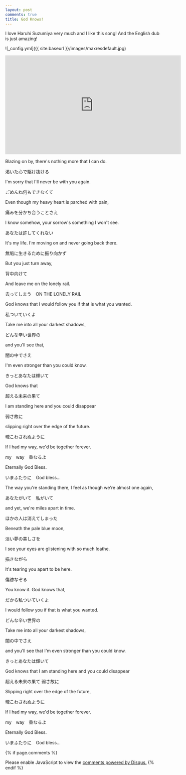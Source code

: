 ```yaml
---
layout: post
comments: true
title: God Knows!
---
```


I love Haruhi Suzumiya very much and I like this song! And the English dub is just amazing!

![_config.yml]({{ site.baseurl }}/images/maxresdefault.jpg)

<iframe width="560" height="315" src="https://www.youtube.com/embed/UnJ8cmaT3Ek" title="YouTube video player" frameborder="0" allow="accelerometer; autoplay; clipboard-write; encrypted-media; gyroscope; picture-in-picture" allowfullscreen></iframe>


Blazing on by, there's nothing more that I can do.

渇いた心で駆け抜ける

I'm sorry that I'll never be with you again.

ごめんね何もできなくて

Even though my heavy heart is parched with pain,

痛みを分かち合うことさえ

I know somehow, your sorrow's something I won't see.

あなたは許してくれない

It's my life. I'm moving on and never going back there.

無垢に生きるために振り向かず

But you just turn away,

背中向けて

And leave me on the lonely rail.

去ってしまう　ON THE LONELY RAIL



God knows that I would follow you if that is what you wanted.

私ついていくよ

Take me into all your darkest shadows,

どんな辛い世界の

and you'll see that,

闇の中でさえ

I'm even stronger than you could know.

きっとあなたは輝いて

God knows that

超える未来の果て

I am standing here and you could disappear

弱さ故に

slipping right over the edge of the future.

魂こわされぬように

If I had my way, we'd be together forever.

my　way　重なるよ

Eternally God Bless.

いまふたりに　God bless...



The way you're standing there, I feel as though we're almost one again,

あなたがいて　私がいて

and yet, we're miles apart in time.

ほかの人は消えてしまった

Beneath the pale blue moon,

淡い夢の美しさを

I see your eyes are glistening with so much loathe.

描きながら

It's tearing you apart to be here.

傷跡なぞる



You know it. God knows that,

だから私ついていくよ

I would follow you if that is what you wanted.

どんな辛い世界の

Take me into all your darkest shadows,

闇の中でさえ

and you'll see that I'm even stronger than you could know.

きっとあなたは輝いて

God knows that I am standing here and you could disappear

超える未来の果て 弱さ故に

Slipping right over the edge of the future,

魂こわされぬように

If I had my way, we'd be together forever.

my　way　重なるよ

Eternally God Bless.

いまふたりに　God bless...




{% if page.comments %}
<div id="disqus_thread"></div>
<script>
    /**
    *  RECOMMENDED CONFIGURATION VARIABLES: EDIT AND UNCOMMENT THE SECTION BELOW TO INSERT DYNAMIC VALUES FROM YOUR PLATFORM OR CMS.
    *  LEARN WHY DEFINING THESE VARIABLES IS IMPORTANT: https://disqus.com/admin/universalcode/#configuration-variables    */
    /*
    var disqus_config = function () {
    this.page.url = https://charliedn.github.io/Hello-World/;  // Replace PAGE_URL with your page's canonical URL variable
    this.page.identifier = CharlieDn; // Replace PAGE_IDENTIFIER with your page's unique identifier variable
    };
    */
    (function() { // DON'T EDIT BELOW THIS LINE
    var d = document, s = d.createElement('script');
    s.src = 'https://charliedn.disqus.com/embed.js';
    s.setAttribute('data-timestamp', +new Date());
    (d.head || d.body).appendChild(s);
    })();
</script>
<noscript>Please enable JavaScript to view the <a href="https://disqus.com/?ref_noscript">comments powered by Disqus.</a></noscript>
{% endif %}
